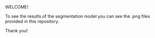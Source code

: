 
WELCOME!

To see the results of the segmentation model you can see the .png files provided in this repository.


Thank you!

